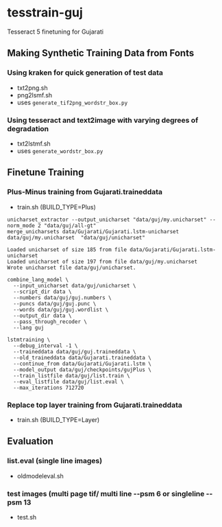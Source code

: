 # tesstrain-guj
Tesseract 5 finetuning for Gujarati

## Making  Synthetic Training Data from Fonts

### Using kraken for quick generation of test data

* txt2png.sh
* png2lsmf.sh
* uses `generate_tif2png_wordstr_box.py`

### Using tesseract and text2image with varying degrees of degradation

* txt2lstmf.sh
* uses `generate_wordstr_box.py`

## Finetune Training

### Plus-Minus training from Gujarati.traineddata

* train.sh (BUILD_TYPE=Plus)

```
unicharset_extractor --output_unicharset "data/guj/my.unicharset" --norm_mode 2 "data/guj/all-gt"
merge_unicharsets data/Gujarati/Gujarati.lstm-unicharset data/guj/my.unicharset  "data/guj/unicharset"

Loaded unicharset of size 185 from file data/Gujarati/Gujarati.lstm-unicharset
Loaded unicharset of size 197 from file data/guj/my.unicharset
Wrote unicharset file data/guj/unicharset.

combine_lang_model \
  --input_unicharset data/guj/unicharset \
  --script_dir data \
  --numbers data/guj/guj.numbers \
  --puncs data/guj/guj.punc \
  --words data/guj/guj.wordlist \
  --output_dir data \
  --pass_through_recoder \
  --lang guj

lstmtraining \
  --debug_interval -1 \
  --traineddata data/guj/guj.traineddata \
  --old_traineddata data/Gujarati.traineddata \
  --continue_from data/Gujarati/Gujarati.lstm \
  --model_output data/guj/checkpoints/gujPlus \
  --train_listfile data/guj/list.train \
  --eval_listfile data/guj/list.eval \
  --max_iterations 712720
```

### Replace top layer training from Gujarati.traineddata

* train.sh (BUILD_TYPE=Layer)

## Evaluation

### list.eval (single line images)

* oldmodeleval.sh

### test images (multi page tif/ multi line --psm 6 or  singleline --psm 13

* test.sh 
